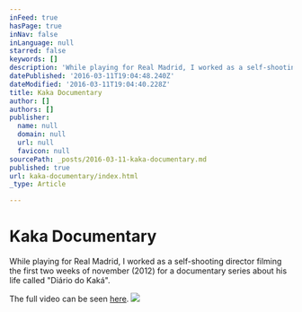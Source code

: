 ```yaml
---
inFeed: true
hasPage: true
inNav: false
inLanguage: null
starred: false
keywords: []
description: 'While playing for Real Madrid, I worked as a self-shooting director filming the first two weeks of november (2012) for a documentary series about his life called "Diário do Kaká".'
datePublished: '2016-03-11T19:04:48.240Z'
dateModified: '2016-03-11T19:04:40.228Z'
title: Kaka Documentary
author: []
authors: []
publisher:
  name: null
  domain: null
  url: null
  favicon: null
sourcePath: _posts/2016-03-11-kaka-documentary.md
published: true
url: kaka-documentary/index.html
_type: Article

---
```

# Kaka Documentary

While playing for Real Madrid, I worked as a self-shooting director filming the first two weeks of november (2012) for a documentary series about his life called "Diário do Kaká".

The full video can be seen [here][0].
![](https://the-grid-user-content.s3-us-west-2.amazonaws.com/bcbf29f2-3032-41e3-8361-ca00e32caf0e.jpg)



[0]: https://youtu.be/7dPVgMnXY1Q